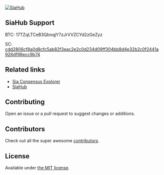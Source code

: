 <p align="center">

[![SiaHub](http://siahub.info/img/siahub_big.png)](http://siahub.info/)

</p>

## SiaHub Support

BTC: 17TZqLTCeB3QbnqjY7zJrVVZCYd2zGeZyz

SC: [cdd2806cf8a0d8cfc5ab82f3eac2e2c0d234d09ff304bb8d4e32b2c0f2441a926df98ecc9b74](https://explorer.siahub.info/hash/cdd2806cf8a0d8cfc5ab82f3eac2e2c0d234d09ff304bb8d4e32b2c0f2441a926df98ecc9b74)

## Related links
- [Sia Consensus Explorer](https://github.com/SiaHubLab/SiaConsensusExplorer)
- [SiaHub](https://github.com/SiaHubLab/siahub)

## Contributing

Open an issue or a pull request to suggest changes or additions.

## Contributors

Check out all the super awesome [contributors](https://github.com/SiaHubLab/consensus.siahub.info/graphs/contributors).


## License

Available under [the MIT license](http://mths.be/mit).
